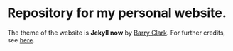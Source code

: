 # Repository for my personal website.

The theme of the website is **Jekyll now** by [Barry Clark](https://github.com/barryclark). For further credits, see [here](https://github.com/barryclark/jekyll-now#credits).

